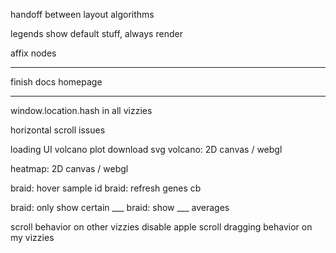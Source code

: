 

handoff between layout algorithms

legends show default stuff, always render

affix nodes


---




finish docs homepage




---


window.location.hash in all vizzies

horizontal scroll issues


loading UI
volcano plot download svg
volcano: 2D canvas / webgl

heatmap: 2D canvas / webgl

braid: hover sample id
braid:  refresh genes cb

braid: only show certain ___
braid: show ___ averages


scroll behavior on other vizzies
disable apple scroll dragging behavior on my vizzies




